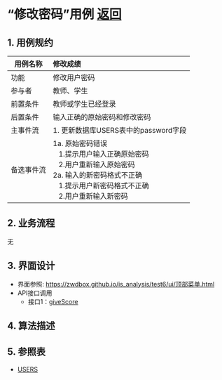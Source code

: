 # “修改密码”用例 [返回](../README.md)

## 1. 用例规约

|用例名称| 修改成绩 |
|-------|:-------------|
|功能| 修改用户密码 |
|参与者| 教师、学生 |
|前置条件| 教师或学生已经登录 |
|后置条件| 输入正确的原始密码和修改密码 |
|主事件流| 1. 更新数据库USERS表中的password字段 |
|备选事件流|1a. 原始密码错误 <br/>&nbsp;&nbsp; 1.提示用户输入正确原始密码 <br/>&nbsp;&nbsp; 2.用户重新输入原始密码 <br/>2a. 输入的新密码格式不正确 <br/>&nbsp;&nbsp; 1.提示用户新密码格式不正确 <br/>&nbsp;&nbsp; 2.用户重新输入新密码|

## 2. 业务流程
无

## 3. 界面设计
- 界面参照: https://zwdbox.github.io/is_analysis/test6/ui/顶部菜单.html
- API接口调用
    - 接口1：[giveScore](../接口/revisePassword.md)

## 4. 算法描述
    
## 5. 参照表

- [USERS](../数据库设计.md/#GRADE)

